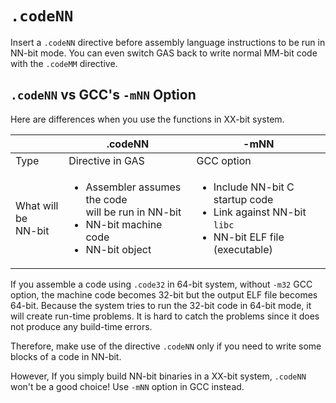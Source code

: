 # `.codeNN`
Insert a `.codeNN` directive before assembly language instructions to be run in NN-bit mode.
You can even switch GAS back to write normal MM-bit code with the `.codeMM` directive.

## `.codeNN` vs GCC's `-mNN` Option
Here are differences when you use the functions in XX-bit system.

| | .codeNN | -mNN |
|-| ------- | ---- |
| Type | Directive in GAS | GCC option |
| What will be<br>NN-bit | <ul><li>Assembler assumes the code<br>will be run in NN-bit</li><li>NN-bit machine code</li><li>NN-bit object</li></ul> | <ul><li>Include NN-bit C startup code</li><li>Link against NN-bit `libc`</li><li>NN-bit ELF file (executable)</li></ul> |

If you assemble a code using `.code32` in 64-bit system, without `-m32` GCC option, the machine code becomes 32-bit but the output ELF file becomes 64-bit. Because the system tries to run the 32-bit code in 64-bit mode, it will create run-time problems. It is hard to catch the problems since it does not produce any build-time errors.

Therefore, make use of the directive `.codeNN` only if you need to write some blocks of a code in NN-bit.

However, If you simply build NN-bit binaries in a XX-bit system, `.codeNN` won't be a good choice! Use `-mNN` option in GCC instead.
